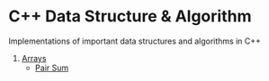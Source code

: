 # C++ Data Structure & Algorithm

Implementations of important data structures and algorithms in C++

1. [Arrays](https://github.com/prashantk1803/DataStructureAlgorithm/tree/master/Arrays)
   * [Pair Sum](https://github.com/prashantk1803/DataStructureAlgorithm/blob/master/Arrays/arraypairsum.cpp)
